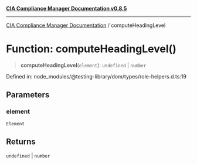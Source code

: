 [**CIA Compliance Manager Documentation v0.8.5**](../README.md)

***

[CIA Compliance Manager Documentation](../globals.md) / computeHeadingLevel

# Function: computeHeadingLevel()

> **computeHeadingLevel**(`element`): `undefined` \| `number`

Defined in: node\_modules/@testing-library/dom/types/role-helpers.d.ts:19

## Parameters

### element

`Element`

## Returns

`undefined` \| `number`

